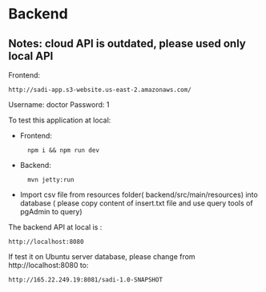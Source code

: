 # Backend                    

## Notes: cloud API is outdated, please used only local API

Frontend: 

    http://sadi-app.s3-website.us-east-2.amazonaws.com/

Username: doctor
Password: 1

To test this application at local:
- Frontend:     

        npm i && npm run dev

- Backend:

        mvn jetty:run
        
- Import csv file from resources folder( backend/src/main/resources) into database ( please copy content of insert.txt file and use query tools of pgAdmin to query)       

The backend API at local is : 

    http://localhost:8080

If test it on Ubuntu server database, please change from http://localhost:8080 to:
    
    http://165.22.249.19:8081/sadi-1.0-SNAPSHOT
